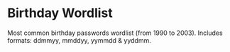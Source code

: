 # Birthday Wordlist

Most common birthday passwords wordlist (from 1990 to 2003). Includes formats: ddmmyy, mmddyy, yymmdd & yyddmm.
